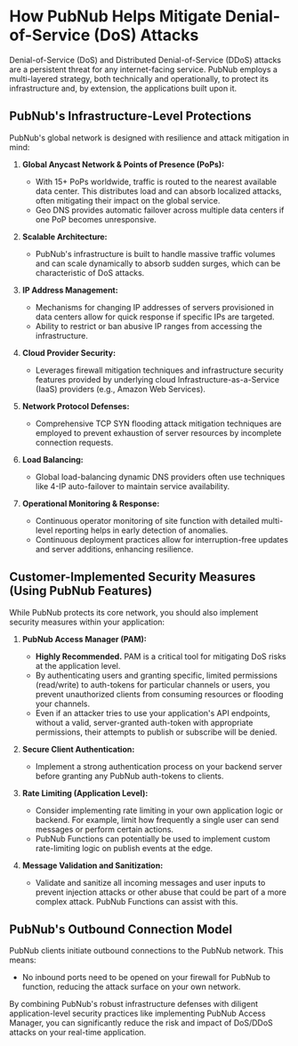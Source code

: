 # How PubNub Helps Mitigate Denial-of-Service (DoS) Attacks

Denial-of-Service (DoS) and Distributed Denial-of-Service (DDoS) attacks are a persistent threat for any internet-facing service. PubNub employs a multi-layered strategy, both technically and operationally, to protect its infrastructure and, by extension, the applications built upon it.

## PubNub's Infrastructure-Level Protections

PubNub's global network is designed with resilience and attack mitigation in mind:

1.  **Global Anycast Network & Points of Presence (PoPs):**
    *   With 15+ PoPs worldwide, traffic is routed to the nearest available data center. This distributes load and can absorb localized attacks, often mitigating their impact on the global service.
    *   Geo DNS provides automatic failover across multiple data centers if one PoP becomes unresponsive.

2.  **Scalable Architecture:**
    *   PubNub's infrastructure is built to handle massive traffic volumes and can scale dynamically to absorb sudden surges, which can be characteristic of DoS attacks.

3.  **IP Address Management:**
    *   Mechanisms for changing IP addresses of servers provisioned in data centers allow for quick response if specific IPs are targeted.
    *   Ability to restrict or ban abusive IP ranges from accessing the infrastructure.

4.  **Cloud Provider Security:**
    *   Leverages firewall mitigation techniques and infrastructure security features provided by underlying cloud Infrastructure-as-a-Service (IaaS) providers (e.g., Amazon Web Services).

5.  **Network Protocol Defenses:**
    *   Comprehensive TCP SYN flooding attack mitigation techniques are employed to prevent exhaustion of server resources by incomplete connection requests.

6.  **Load Balancing:**
    *   Global load-balancing dynamic DNS providers often use techniques like 4-IP auto-failover to maintain service availability.

7.  **Operational Monitoring & Response:**
    *   Continuous operator monitoring of site function with detailed multi-level reporting helps in early detection of anomalies.
    *   Continuous deployment practices allow for interruption-free updates and server additions, enhancing resilience.

## Customer-Implemented Security Measures (Using PubNub Features)

While PubNub protects its core network, you should also implement security measures within your application:

1.  **PubNub Access Manager (PAM):**
    *   **Highly Recommended.** PAM is a critical tool for mitigating DoS risks at the application level.
    *   By authenticating users and granting specific, limited permissions (read/write) to auth-tokens for particular channels or users, you prevent unauthorized clients from consuming resources or flooding your channels.
    *   Even if an attacker tries to use your application's API endpoints, without a valid, server-granted auth-token with appropriate permissions, their attempts to publish or subscribe will be denied.

2.  **Secure Client Authentication:**
    *   Implement a strong authentication process on your backend server before granting any PubNub auth-tokens to clients.

3.  **Rate Limiting (Application Level):**
    *   Consider implementing rate limiting in your own application logic or backend. For example, limit how frequently a single user can send messages or perform certain actions.
    *   PubNub Functions can potentially be used to implement custom rate-limiting logic on publish events at the edge.

4.  **Message Validation and Sanitization:**
    *   Validate and sanitize all incoming messages and user inputs to prevent injection attacks or other abuse that could be part of a more complex attack. PubNub Functions can assist with this.

## PubNub's Outbound Connection Model

PubNub clients initiate outbound connections to the PubNub network. This means:
*   No inbound ports need to be opened on your firewall for PubNub to function, reducing the attack surface on your own network.

By combining PubNub's robust infrastructure defenses with diligent application-level security practices like implementing PubNub Access Manager, you can significantly reduce the risk and impact of DoS/DDoS attacks on your real-time application.

